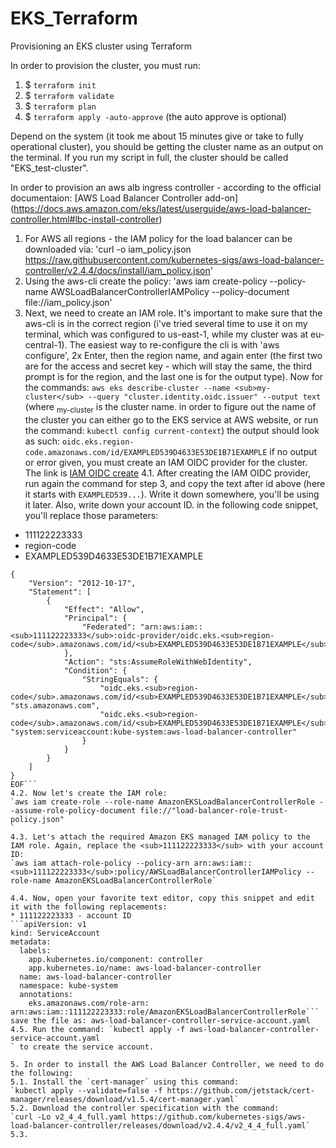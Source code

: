 # EKS_Terraform
Provisioning an EKS cluster using Terraform

In order to provision the cluster, you must run: <br/>
1. $ `terraform init`
2. $ `terraform validate`
3. $ `terraform plan`
4. $ `terraform apply -auto-approve` (the auto approve is optional)

Depend on the system (it took me about 15 minutes give or take to fully operational cluster), you should be getting
the cluster name as an output on the terminal. If you run my script in full, the cluster should be called "EKS_test-cluster".

In order to provision an aws alb ingress controller - according to the official documentaion:
[AWS Load Balancer Controller add-on] (https://docs.aws.amazon.com/eks/latest/userguide/aws-load-balancer-controller.html#lbc-install-controller)
1. For AWS all regions - the IAM policy for the load balancer can be downloaded via: 
'curl -o iam_policy.json https://raw.githubusercontent.com/kubernetes-sigs/aws-load-balancer-controller/v2.4.4/docs/install/iam_policy.json'
2. Using the aws-cli create the policy:
'aws iam create-policy --policy-name AWSLoadBalancerControllerIAMPolicy --policy-document file://iam_policy.json'
3. Next, we need to create an IAM role. It's important to make sure that the aws-cli is in the correct region (i've tried several time to use it on my terminal, which was configured to us-east-1, while my cluster was at eu-central-1). The easiest way to re-configure the cli is with 'aws configure', 2x Enter, then the region name, and again enter (the first two are for the access and secret key - which will stay the same, the third prompt is for the region, and the last one is for the output type).
Now for the commands:
`aws eks describe-cluster --name <sub>my-cluster</sub> --query "cluster.identity.oidc.issuer" --output text`
(where <sub>my-cluster</sub> is the cluster name. in order to figure out the name of the cluster you can either go to the EKS service at AWS website, or run the command: `kubectl config current-context`)
the output should look as such:
`oidc.eks.region-code.amazonaws.com/id/EXAMPLED539D4633E53DE1B71EXAMPLE`
if no output or error given, you must create an IAM OIDC provider for the cluster. The link is [IAM OIDC create](https://docs.aws.amazon.com/eks/latest/userguide/enable-iam-roles-for-service-accounts.html)
4.1. After creating the IAM OIDC provider, run again the command for step 3, and copy the text after id above (here it starts with ``EXAMPLED539...``). Write it down somewhere, you'll be using it later. Also, write down your account ID. in the following code snippet, you'll replace those parameters:
* 111122223333
* region-code
* EXAMPLED539D4633E53DE1B71EXAMPLE

```cat >load-balancer-role-trust-policy.json <<EOF
{
    "Version": "2012-10-17",
    "Statement": [
        {
            "Effect": "Allow",
            "Principal": {
                "Federated": "arn:aws:iam::<sub>111122223333</sub>:oidc-provider/oidc.eks.<sub>region-code</sub>.amazonaws.com/id/<sub>EXAMPLED539D4633E53DE1B71EXAMPLE</sub>"
            },
            "Action": "sts:AssumeRoleWithWebIdentity",
            "Condition": {
                "StringEquals": {
                    "oidc.eks.<sub>region-code</sub>.amazonaws.com/id/<sub>EXAMPLED539D4633E53DE1B71EXAMPLE</sub>:aud": "sts.amazonaws.com",
                    "oidc.eks.<sub>region-code</sub>.amazonaws.com/id/<sub>EXAMPLED539D4633E53DE1B71EXAMPLE</sub>:sub": "system:serviceaccount:kube-system:aws-load-balancer-controller"
                }
            }
        }
    ]
}
EOF```
4.2. Now let's create the IAM role:
`aws iam create-role --role-name AmazonEKSLoadBalancerControllerRole --assume-role-policy-document file://"load-balancer-role-trust-policy.json"
`
4.3. Let's attach the required Amazon EKS managed IAM policy to the IAM role. Again, replace the <sub>111122223333</sub> with your account ID:
`aws iam attach-role-policy --policy-arn arn:aws:iam::<sub>111122223333</sub>:policy/AWSLoadBalancerControllerIAMPolicy --role-name AmazonEKSLoadBalancerControllerRole`

4.4. Now, open your favorite text editor, copy this snippet and edit it with the following replacements:
* 111122223333 - account ID
```apiVersion: v1
kind: ServiceAccount
metadata:
  labels:
    app.kubernetes.io/component: controller
    app.kubernetes.io/name: aws-load-balancer-controller
  name: aws-load-balancer-controller
  namespace: kube-system
  annotations:
    eks.amazonaws.com/role-arn: arn:aws:iam::111122223333:role/AmazonEKSLoadBalancerControllerRole```
save the file as: aws-load-balancer-controller-service-account.yaml
4.5. Run the command: `kubectl apply -f aws-load-balancer-controller-service-account.yaml
` to create the service account.

5. In order to install the AWS Load Balancer Controller, we need to do the following:
5.1. Install the `cert-manager` using this command:
`kubectl apply --validate=false -f https://github.com/jetstack/cert-manager/releases/download/v1.5.4/cert-manager.yaml`
5.2. Download the controller specification with the command:
`curl -Lo v2_4_4_full.yaml https://github.com/kubernetes-sigs/aws-load-balancer-controller/releases/download/v2.4.4/v2_4_4_full.yaml`
5.3. 